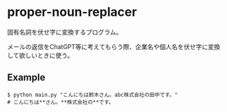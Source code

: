 # proper-noun-replacer

固有名詞を伏せ字に変換するプログラム。

メールの返信をChatGPT等に考えてもらう際、企業名や個人名を伏せ字に変換して欲しいときに使う。

## Example

```shell
$ python main.py "こんにちは鈴木さん。abc株式会社の田中です。"
# こんにちは**さん。**株式会社の**です。
```
